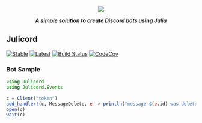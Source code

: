 <div align="center">
        <p> <img src="https://i.imgur.com/xRvoaDG.png"/> </p>
        <p><i><b>A simple solution to create Discord bots using Julia</b></i></p>
</div>

## Julicord

[![Stable](https://img.shields.io/badge/docs-stable-blue.svg)](https://PurgePJ.github.io/Julicord/stable)
[![Latest](https://img.shields.io/badge/docs-latest-blue.svg)](https://PurgePJ.github.io/Julicord/latest)
[![Build Status](https://travis-ci.com/PurgePJ/Julicord.svg?branch=master)](https://travis-ci.com/PurgePJ/Julicord)
[![CodeCov](https://codecov.io/gh/PurgePJ/Julicord/branch/master/graph/badge.svg)](https://codecov.io/gh/PurgePJ/Julicord)

### Bot Sample

```julia
using Julicord
using Julicord.Events

c = Client("token")
add_handler!(c, MessageDelete, e -> println("message $(e.id) was deleted"))
open(c)
wait(c)
```
